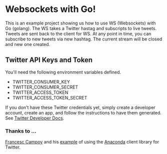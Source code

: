 # Websockets with Go!
This is an example project showing us how to use WS (Websockets) with Go (golang). The WS takes a Twitter hastag and subscripts to live tweets. Tweets are sent back to the client for WS. At any point in time, you can subscribe to new tweets via new hashtag. The current stream will be closed and new one created.

## Twitter API Keys and Token
You'll need the following environment variables defined. 

* TWITTER_CONSUMER_KEY
* TWITTER_CONSUMER_SECRET
* TWITTER_ACCESS_TOKEN
* TWITTER_ACCESS_TOKEN_SECRET

If you don't have these Twitter credentials yet, simply create a developer account, create an app, and follow the instructions to have them generated. See [Twitter Developer Docs](https://dev.twitter.com/rest/public).

### Thanks to ...
[Francesc Campoy](https://github.com/campoy) and his [example](https://github.com/campoy/justforfunc/tree/master/14-twitterbot) of using the [Anaconda](https://github.com/ChimeraCoder/anaconda) client library for Twitter.